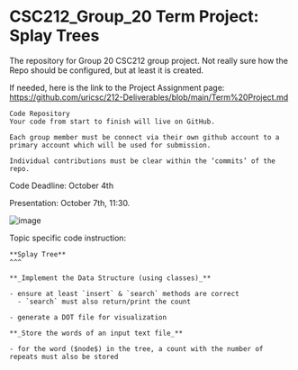 # CSC212_Group_20 Term Project: Splay Trees
The repository for Group 20 CSC212 group project. Not really sure how the Repo should be configured, but at least it is created.

If needed, here is the link to the Project Assignment page:
https://github.com/uricsc/212-Deliverables/blob/main/Term%20Project.md

```
Code Repository
Your code from start to finish will live on GitHub.

Each group member must be connect via their own github account to a primary account which will be used for submission.

Individual contributions must be clear within the ‘commits’ of the repo.
```
Code Deadline: October 4th

Presentation: October 7th, 11:30.

![image](https://github.com/dantemartino1998/CSC212_Group_20/assets/78177213/894399a5-22a2-4586-a4b8-ade605cda3c2)


Topic specific code instruction:
```
**Splay Tree**
^^^

**_Implement the Data Structure (using classes)_**

- ensure at least `insert` & `search` methods are correct
  - `search` must also return/print the count

- generate a DOT file for visualization

**_Store the words of an input text file_**

- for the word ($node$) in the tree, a count with the number of repeats must also be stored
```
